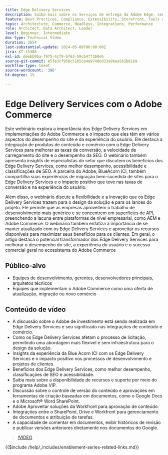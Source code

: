 ```yaml
---
title: Edge Delivery Services
description: Saiba mais sobre os Serviços de entrega da Adobe Edge, seu impacto nos lances do projeto, custos de desenvolvimento, SEO, ADA e o potencial para experiências personalizadas.
feature: Best Practices, Compliance, Extensibility, Storefront, Tools and External Services
topic: Architecture, Commerce, Headless, Integrations, Performance
role: Architect, Data Architect, Leader
level: Beginner, Intermediate
doc-type: Technical Video
duration: 3654
last-substantial-update: 2024-05-08T00:00:00Z
jira: KT-15388
exl-id: deebb9ba-f975-4cf9-bf63-59cb4ff360eb
source-git-commit: e5fe3cf958c51b5ce4e97486d33a96ea561b8169
workflow-type: tm+mt
source-wordcount: '386'
ht-degree: 1%

---
```


# Edge Delivery Services com o Adobe Commerce

Este webinário explora a importância dos Edge Delivery Services em implementações do Adobe Commerce e o impacto que eles têm em vários aspectos do desempenho do site e da experiência do usuário. Ele destaca a integração de produtos de conteúdo e comércio com o Edge Delivery Services para melhorar as taxas de conversão, a velocidade de carregamento do site e o desempenho da SEO. O webinário também apresenta insights de especialistas do setor que discutem os benefícios dos Edge Delivery Services, como melhor desempenho, acessibilidade e classificações de SEO. A parceira do Adobe, BlueAcorn ICI, também compartilha suas experiências de migração bem-sucedida de sites para o Edge Delivery Services e o impacto positivo que teve nas taxas de conversão e na experiência do usuário.

Além disso, o webinário discute a flexibilidade e a inovação que os Edge Delivery Services trazem para o design da solução e para os lances do projeto. Ele permite que as empresas aproveitem o trabalho de desenvolvimento mais genérico e se concentrem em superfícies de API, preenchendo a lacuna entre plataformas de nível empresarial, como AEM e Adobe Commerce. O webinário também enfatiza a importância de se manter atualizado com os Edge Delivery Services e aproveitar os recursos disponíveis para maximizar seus benefícios para os clientes. Em geral, o artigo destaca o potencial transformador dos Edge Delivery Services para melhorar o desempenho do site, a experiência do usuário e o sucesso comercial geral no ecossistema do Adobe Commerce

## Público-alvo

* Equipes de desenvolvimento, gerentes, desenvolvedores principais, arquitetos técnicos
* Equipes que implementam o Adobe Commerce como uma oferta de atualização, migração ou novo comércio

## Conteúdo de vídeo

* A discussão sobre o Adobe de investimento está sendo realizada em Edge Delivery Services e seu significado nas integrações de conteúdo e comércio.
* Como os Edge Delivery Services afetam o processo de licitação, permitindo uma abordagem mais flexível e sem infraestrutura para o design da solução.
* Insights da experiência da Blue Acorn ICI com os Edge Delivery Services e o impacto positivo nos processos de desenvolvimento e projetos de clientes.
* Benefícios dos Edge Delivery Services, como melhor desempenho, classificações de SEO e acessibilidade.
* Saiba mais sobre a disponibilidade de recursos e suporte por meio do programa Adobe VIP.
* Discussão sobre o controle de versão do conteúdo e aprovações em ferramentas de criação baseadas em documentos, como o Google Docs e o Microsoft® Word SharePoint.
* Adobe Aproveitar soluções da Workfront para aprovação de conteúdo.
* Integrações entre o SharePoint, Drive e Workfront para gerenciamento de documentos e atribuição de tarefas.
* A capacidade de comentar em documentos, exibir históricos de revisão e publicar versões anteriores diretamente nos documentos do Google.


>[!VIDEO](https://video.tv.adobe.com/v/3429059?learn=on)

{{$include /help/_includes/enablement-series-related-links.md}}
